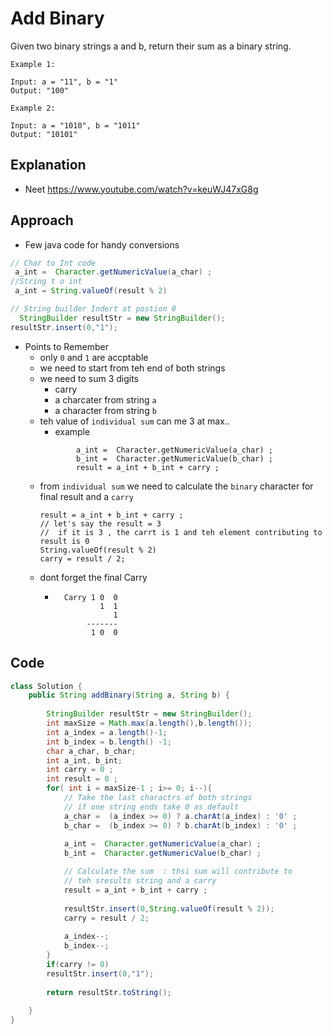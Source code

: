 # Add Binary
Given two binary strings a and b, return their sum as a binary string.
````
Example 1:

Input: a = "11", b = "1"
Output: "100"
````
````
Example 2:

Input: a = "1010", b = "1011"
Output: "10101"
````
## Explanation 
- Neet https://www.youtube.com/watch?v=keuWJ47xG8g

## Approach

- Few java code for handy conversions 
````java
// Char to Int code
 a_int =  Character.getNumericValue(a_char) ;
//String t o int  
 a_int = String.valueOf(result % 2)

// String builder Indert at postion 0
  StringBuilder resultStr = new StringBuilder();
resultStr.insert(0,"1"); 
````
- Points to Remember 
  - only `0` and `1` are accptable
  - we need to start from teh end of both strings
  - we need to sum 3 digits
    - carry 
    - a charcater from string `a`
    - a character from string `b`
  - teh value of `individual sum` can me 3 at max..
    - example 
    ````
            a_int =  Character.getNumericValue(a_char) ;
            b_int =  Character.getNumericValue(b_char) ;
            result = a_int + b_int + carry ;
    ````  
  - from `individual sum` we need to calculate the `binary` character for final result and a `carry`
    ````
    result = a_int + b_int + carry ;
    // let's say the result = 3
    //  if it is 3 , the carrt is 1 and teh element contributing to result is 0
    String.valueOf(result % 2)
    carry = result / 2;

    ````
  - dont forget the final Carry
    - ````
        Carry 1 0  0
                1  1
                   1
             -------
              1 0  0 
      ````
## Code 
````java
class Solution {
    public String addBinary(String a, String b) {
        
        StringBuilder resultStr = new StringBuilder();
        int maxSize = Math.max(a.length(),b.length());
        int a_index = a.length()-1;
        int b_index = b.length() -1;
        char a_char, b_char;
        int a_int, b_int;
        int carry = 0 ;
        int result = 0 ;
        for( int i = maxSize-1 ; i>= 0; i--){
            // Take the last charactrs of both strings 
            // if one string ends take 0 as default
            a_char =  (a_index >= 0) ? a.charAt(a_index) : '0' ;
            b_char =  (b_index >= 0) ? b.charAt(b_index) : '0' ;
            
            a_int =  Character.getNumericValue(a_char) ;
            b_int =  Character.getNumericValue(b_char) ;

            // Calculate the sum  : thsi sum will contribute to 
            // teh sresults string and a carry 
            result = a_int + b_int + carry ;
            
            resultStr.insert(0,String.valueOf(result % 2));
            carry = result / 2;
            
            a_index--;
            b_index--;
        }
        if(carry != 0)
        resultStr.insert(0,"1");
        
        return resultStr.toString();
        
    }
}
````